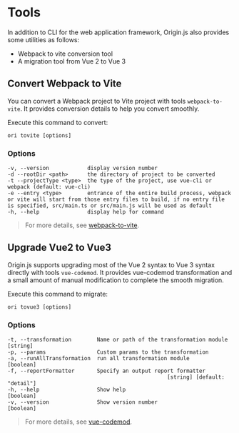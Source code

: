 # Tools

In addition to CLI for the web application framework, Origin.js also provides some utilities as follows:
- Webpack to vite conversion tool
- A migration tool from Vue 2 to Vue 3

## Convert Webpack to Vite

You can convert a Webpack project to Vite project with tools `webpack-to-vite`. It provides conversion details to help you convert smoothly.

Execute this command to convert:

```shell
ori tovite [options]
```

### Options

```
-v, --version            display version number
-d --rootDir <path>      the directory of project to be converted
-t --projectType <type>  the type of the project, use vue-cli or webpack (default: vue-cli)
-e --entry <type>        entrance of the entire build process, webpack or vite will start from those entry files to build, if no entry file is specified, src/main.ts or src/main.js will be used as default
-h, --help               display help for command
```

> For more details, see [webpack-to-vite](https://originjs.org/en/guide/tools/webpack-to-vite/).

## Upgrade Vue2 to Vue3

Origin.js supports upgrading most of the Vue 2 syntax to Vue 3 syntax directly with tools `vue-codemod`. It provides vue-codemod transformation and a small amount of manual modification to complete the smooth migration.

Execute this command to migrate:

```shell
ori tovue3 [options]
```

### Options

```
-t, --transformation        Name or path of the transformation module [string]
-p, --params                Custom params to the transformation
-a, --runAllTransformation  run all transformation module            [boolean]
-f, --reportFormatter       Specify an output report formatter
                                                  [string] [default: "detail"]
-h, --help                  Show help                                [boolean]
-v, --version               Show version number                      [boolean]
```

> For more details, see [vue-codemod](https://originjs.org/en/guide/tools/vue-codemod/).
